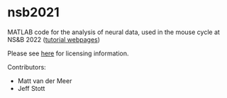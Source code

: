 nsb2021
=============

MATLAB code for the analysis of neural data, used in the mouse
cycle at NS&B 2022 ([tutorial webpages](https://rcweb.dartmouth.edu/~mvdm/wiki/doku.php?id=analysis:nsb))

Please see [here](LICENSE.md) for licensing information.

Contributors:

  * Matt van der Meer
  * Jeff Stott
